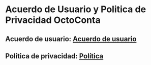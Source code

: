# Acuerdo de Usuario y Politica de Privacidad OctoConta

## Acuerdo de usuario: [Acuerdo de usuario](acuerdoUsuario/acuerdoDeUsuario.html)
## Política de privacidad: [Política](politicaPrivacidad/politicaPrivacidad.html)
